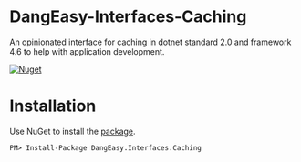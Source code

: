 # DangEasy-Interfaces-Caching

An opinionated interface for caching in dotnet standard 2.0 and framework 4.6 to help with application development. 

[![Nuget](https://img.shields.io/badge/nuget-2.0.0-blue.svg?maxAge=3600)](https://www.nuget.org/packages/DangEasy.Interfaces.Caching)



# Installation

Use NuGet to install the [package](https://www.nuget.org/packages/DangEasy.Interfaces.Caching/).

```
PM> Install-Package DangEasy.Interfaces.Caching
```
